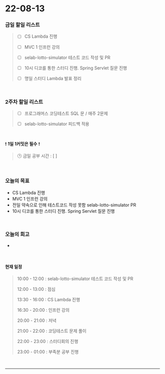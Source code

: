 # 22-08-13
 ### 금일 할일 리스트 
> - [ ]  CS Lambda 진행
>
> - [ ]  MVC 1 인프런 강의 
>
> - [ ]  selab-lotto-simulator 테스트 코드 작성 및 PR
>
> - [ ]  10시 디코를 통한 스터디 진행. Spring Servlet 질문 진행
>
> - [ ]  명일 스터디 Lambda 발표 정리

<br/>

### 2주차 할일 리스트  

> - [ ]  프로그래머스 코딩테스트 SQL 문 / 매주 2문제  
>
> - [ ]  selab-lotto-simulator 피드백 적용

<br/>

❗ **1일 1커밋은 필수** ❗
> 🕒 금일 공부 시간 :  [  ]    
  
<br/>

### 오늘의 목표
- CS Lambda 진행
- MVC 1 인프런 강의
- 전일 약속으로 인해 테스트코드 작성 못함 selab-lotto-simulator PR
- 10시 디코를 통한 스터디 진행. Spring Servlet 질문 진행

<br> 

### 오늘의 회고
- 

<br>

#### 현재 일정  
> 10:00 - 12:00 : selab-lotto-simulator 테스트 코드 작성 및 PR
>
> 12:00 - 13:00 : 점심
>
> 13:30 - 16:00 : CS Lambda 진행
>
> 16:30 - 20:00 : 인프런 강의 
>
> 20:00 - 21:00 : 저녁
>
> 21:00 - 22:00 : 코딩테스트 문제 풀이
>
> 22:00 - 23:00 : 스터디회의 진행
>
> 23:00 - 01:00 : 부족분 공부 진행

<br/>

------------  